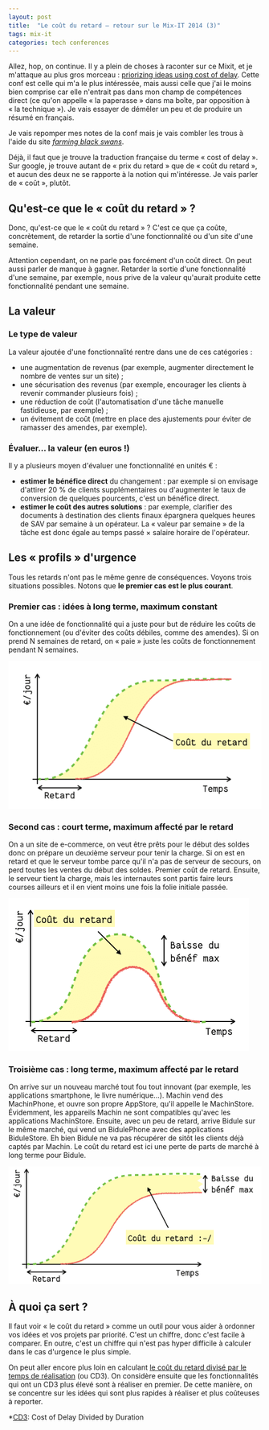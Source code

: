```yaml
---
layout: post
title:  "Le coût du retard — retour sur le Mix-IT 2014 (3)"
tags: mix-it
categories: tech conferences
---
```


Allez, hop, on continue. Il y a plein de choses à raconter sur ce Mixit, et je m'attaque au plus gros morceau : [priorizing ideas using cost of delay][session-cost-of-delay]. Cette conf est celle qui m'a le plus intéressée, mais aussi celle que j'ai le moins bien comprise car elle n'entrait pas dans mon champ de compétences direct (ce qu'on appelle « la paperasse » dans ma boîte, par opposition à « la technique »). Je vais essayer de démêler un peu et de produire un résumé en français.

Je vais repomper mes notes de la conf mais je vais combler les trous à l'aide du site _[farming black swans][ressource-cod]_.

Déjà, il faut que je trouve la traduction française du terme « cost of delay ». Sur google, je trouve autant de « prix du retard » que de « coût du retard », et aucun des deux ne se rapporte à la notion qui m'intéresse. Je vais parler de « coût », plutôt.

## Qu'est-ce que le « coût du retard » ?

Donc, qu'est-ce que le « coût du retard » ? C'est ce que ça coûte, concrètement, de retarder la sortie d'une fonctionnalité ou d'un site d'une semaine.

Attention cependant, on ne parle pas forcément d'un coût direct. On peut aussi parler de manque à gagner. Retarder la sortie d'une fonctionnalité d'une semaine, par exemple, nous prive de la valeur qu'aurait produite cette fonctionnalité pendant une semaine.

## La valeur

### Le type de valeur

La valeur ajoutée d'une fonctionnalité rentre dans une de ces catégories :

* une augmentation de revenus (par exemple, augmenter directement le nombre de ventes sur un site) ;
* une sécurisation des revenus (par exemple, encourager les clients à revenir commander plusieurs fois) ;
* une réduction de coût (l'automatisation d'une tâche manuelle fastidieuse, par exemple) ;
* un évitement de coût (mettre en place des ajustements pour éviter de ramasser des amendes, par exemple).

### Évaluer… la valeur (en euros !)

Il y a plusieurs moyen d'évaluer une fonctionnalité en unités € :

* **estimer le bénéfice direct** du changement : par exemple si on envisage d'attirer 20 % de clients supplémentaires ou d'augmenter le taux de conversion de quelques pourcents, c'est un bénéfice direct. 
* **estimer le coût des autres solutions** : par exemple, clarifier des documents à destination des clients finaux épargnera quelques heures de SAV par semaine à un opérateur. La « valeur par semaine » de la tâche est donc égale au temps passé × salaire horaire de l'opérateur.

## Les « profils » d'urgence

Tous les retards n'ont pas le même genre de conséquences. Voyons trois situations possibles. Notons que **le premier cas est le plus courant**.

### Premier cas : idées à long terme, maximum constant

On a une idée de fonctionnalité qui a juste pour but de réduire les coûts de fonctionnement (ou d'éviter des coûts débiles, comme des amendes). Si on prend N semaines de retard, on « paie » juste les coûts de fonctionnement pendant N semaines.

![Premier profil d'urgence](/img/2014/05/costdelay1.png)

### Second cas : court terme, maximum affecté par le retard

On a un site de e-commerce, on veut être prêts pour le début des soldes donc on prépare un deuxième serveur pour tenir la charge. Si on est en retard et que le serveur tombe parce qu'il n'a pas de serveur de secours, on perd toutes les ventes du début des soldes. Premier coût de retard. Ensuite, le serveur tient la charge, mais les internautes sont partis faire leurs courses ailleurs et il en vient moins une fois la folie initiale passée.

![Deuxième profil d'urgence](/img/2014/05/costdelay2.png)


### Troisième cas : long terme, maximum affecté par le retard

On arrive sur un nouveau marché tout fou tout innovant (par exemple, les applications smartphone, le livre numérique…). Machin vend des MachinPhone, et ouvre son propre AppStore, qu'il appelle le MachinStore. Évidemment, les appareils Machin ne sont compatibles qu'avec les applications MachinStore. Ensuite, avec un peu de retard, arrive Bidule sur le même marché, qui vend un BidulePhone avec des applications BiduleStore. Eh bien Bidule ne va pas récupérer de sitôt les clients déjà captés par Machin. Le coût du retard est ici une perte de parts de marché à long terme pour Bidule.

![Troisième profil d'urgence](/img/2014/05/costdelay3.png)

## À quoi ça sert ?

Il faut voir « le coût du retard » comme un outil pour vous aider à ordonner vos idées et vos projets par priorité. C'est un chiffre, donc c'est facile à comparer. En outre, c'est un chiffre qui n'est pas hyper difficile à calculer dans le cas d'urgence le plus simple.

On peut aller encore plus loin en calculant [le coût du retard divisé par le temps de réalisation][cd3] (ou CD3). On considère ensuite que les fonctionnalités qui ont un CD3 plus élevé sont à réaliser en premier. De cette manière, on se concentre sur les idées qui sont plus rapides à réaliser et plus coûteuses à reporter.

[cd3]: http://blackswanfarming.com/cost-of-delay-divided-by-duration/
[light-blog]: http://www.mix-it.fr/lightning/543/blogger-chaque-jour-pour-etre-riche-et-celebre
[slides-david]: http://blog.javabien.net/2014/04/29/
[light-debutants]: http://www.mix-it.fr/lightning/560/5-apprentissages-pour-le-programmeur-debutant
[dgageot]: https://twitter.com/dgageot
[jekyll]:    http://jekyllrb.com
[mix-it]: http://www.mix-it.fr/
[session-ploum]: http://www.mix-it.fr/session/382/et-si-nous-n-etions-qu-au-debut-
[session-kick-ass]: http://www.mix-it.fr/session/405/how-to-do-kick-ass-software-development
[session-brain]: http://www.mix-it.fr/session/369/visualization-what-s-my-brain-got-to-do-with-it-
[session-node]: http://www.mix-it.fr/session/361/tour-d-horizon-de-node-js
[session-machine-learning]: http://www.mix-it.fr/session/500/machine-learning-et-regulation-numerique
[session-cost-of-delay]: http://www.mix-it.fr/session/515/prioritising-ideas-using-cost-of-delay
[session-biotech]: http://www.mix-it.fr/session/540/biotech-breaks-free-and-so-does-tech-
[session-webmobile]: http://www.mix-it.fr/session/397/le-web-est-la-plateforme-mobile-
[session-party1999]: http://www.mix-it.fr/session/494/party-like-it-s-1999
[session-gandalf]: http://www.mix-it.fr/session/492/coach-like-a-wizard-agile-wisdom-of-gandalf
[session-comm]: http://www.mix-it.fr/session/518/consulting-secrets-for-effective-communication
[frappadingue]: http://www.frappadingue.net/les-courses/rhone-xtrem/
[magie]: https://www.youtube.com/watch?v=5igHSsydm1Q
[ressource-cod]: http://blackswanfarming.com/cost-of-delay/

*[CD3]: Cost of Delay Divided by Duration
